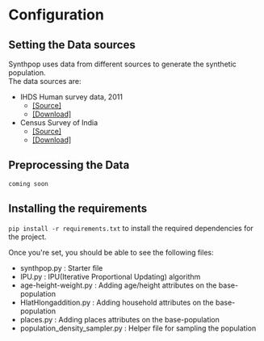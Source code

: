 # Configuration


## Setting the Data sources
Synthpop uses data from different sources to generate the synthetic population.  
The data sources are:  

- IHDS Human survey data, 2011
    - [[Source]]("https://www.icpsr.umich.edu/web/DSDR/studies/36151")
    - [[Download]]("https://drive.google.com/file/d/1zAKK2i6vpJjmWkSzK_AF0GA-e26lmaYl/view?usp=sharing")
- Census Survey of India
    - [[Source]]("https://censusindia.gov.in/2011-common/censusdata2011.html")
    - [[Download]]("")


## Preprocessing the Data
`coming soon`


## Installing the requirements

`pip install -r requirements.txt` to install the required dependencies for the project.

Once you're set, you should be able to see the following files:
- synthpop.py : Starter file
- IPU.py : IPU(Iterative Proportional Updating) algorithm
- age-height-weight.py : Adding age/height attributes on the base-population
- HlatHlongaddition.py : Adding household attributes on the base-population 
- places.py : Adding places attributes on the base-population
- population_density_sampler.py : Helper file for sampling the population
